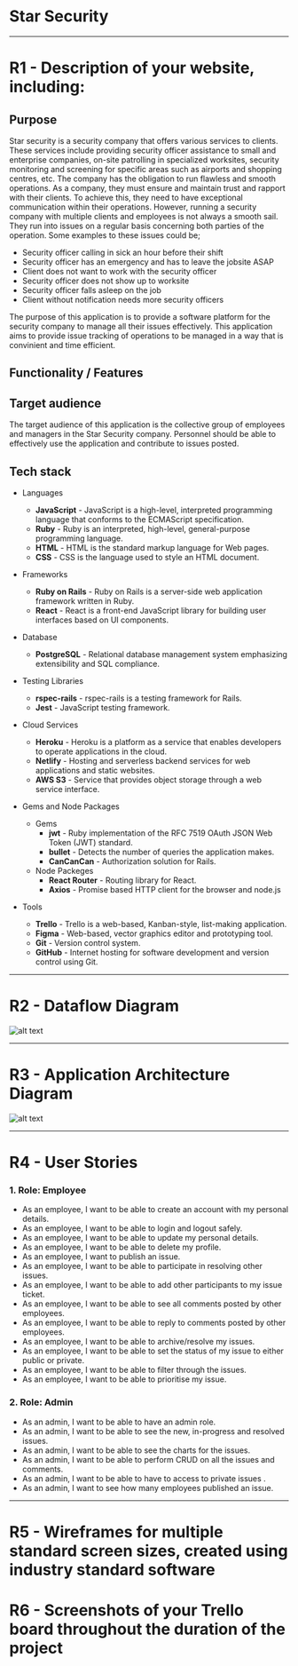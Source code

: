# Star Security

---

# R1 - Description of your website, including:

## Purpose

Star security is a security company that offers various services to clients. These services include providing security officer assistance to small and enterprise companies, on-site patrolling in specialized worksites, security monitoring and screening for specific areas such as airports and shopping centres, etc. The company has the obligation to run flawless and smooth operations. As a company, they must ensure and maintain trust and rapport with their clients. To achieve this, they need to have exceptional communication within their operations. However, running a security company with multiple clients and employees is not always a smooth sail. They run into issues on a regular basis concerning both parties of the operation. Some examples to these issues could be;

- Security officer calling in sick an hour before their shift
- Security officer has an emergency and has to leave the jobsite ASAP
- Client does not want to work with the security officer
- Security officer does not show up to worksite
- Security officer falls asleep on the job
- Client without notification needs more security officers

The purpose of this application is to provide a software platform for the security company to manage all their issues effectively. This application aims to provide issue tracking of operations to be managed in a way that is convinient and time efficient.

## Functionality / Features

## Target audience
The target audience of this application is the collective group of employees and managers in  the Star Security company. Personnel should be able to effectively use the application and contribute to issues posted. 

## Tech stack
- Languages
    - **JavaScript** - JavaScript is a high-level, interpreted programming language that conforms to the ECMAScript specification.
    - **Ruby** - Ruby is an interpreted, high-level, general-purpose programming language.
    - **HTML** - HTML is the standard markup language for Web pages.
    - **CSS** - CSS is the language used to style an HTML document.

- Frameworks
    - **Ruby on Rails** - Ruby on Rails is a server-side web application framework written in Ruby.
    - **React** - React is a front-end JavaScript library for building user interfaces based on UI components.

- Database
    - **PostgreSQL** - Relational database management system emphasizing extensibility and SQL compliance.

- Testing Libraries
    - **rspec-rails** - rspec-rails is a testing framework for Rails.
    - **Jest** - JavaScript testing framework.

- Cloud Services
    - **Heroku** - Heroku is a platform as a service that enables developers to operate applications in the cloud.
    - **Netlify** - Hosting and serverless backend services for web applications and static websites.
    - **AWS S3** - Service that provides object storage through a web service interface.

- Gems and Node Packages
    - Gems
        - **jwt** - Ruby implementation of the RFC 7519 OAuth JSON Web Token (JWT) standard.
        - **bullet** - Detects the number of queries the application makes. 
        - **CanCanCan** - Authorization solution for Rails.
    - Node Packeges
        - **React Router** - Routing library for React.
        - **Axios** - Promise based HTTP client for the browser and node.js

- Tools
    - **Trello** - Trello is a web-based, Kanban-style, list-making application.
    - **Figma** - Web-based, vector graphics editor and prototyping tool.
    - **Git** - Version control system.
    - **GitHub** - Internet hosting for software development and version control using Git.



---

# R2 - Dataflow Diagram

![alt text](images/dfd.png)

---

# R3 - Application Architecture Diagram

![alt text](images/aad.png)

<hr/>

# R4 - User Stories

### 1. Role: Employee

- As an employee, I want to be able to create an account with my personal details.
- As an employee, I want to be able to login and logout safely.
- As an employee, I want to be able to update my personal details.
- As an employee, I want to be able to delete my profile.
- As an employee, I want to publish an issue.
- As an employee, I want to be able to participate in resolving other issues.
- As an employee, I want to be able to add other participants to my issue ticket.
- As an employee, I want to be able to see all comments posted by other employees.
- As an employee, I want to be able to reply to comments posted by other employees.
- As an employee, I want to be able to archive/resolve my issues.
- As an employee, I want to be able to set the status of my issue to either public or private.
- As an employee, I want to be able to filter through the issues.
- As an employee, I want to be able to prioritise my issue.

### 2. Role: Admin

- As an admin, I want to be able to have an admin role.
- As an admin, I want to be able to see the new, in-progress and resolved issues.
- As an admin, I want to be able to see the charts for the issues.
- As an admin, I want to be able to perform CRUD on all the issues and comments.
- As an admin, I want to be able to have to access to private issues .
- As an admin, I want to see how many employees published an issue.

<hr/>

# R5 - Wireframes for multiple standard screen sizes, created using industry standard software

# R6 - Screenshots of your Trello board throughout the duration of the project
